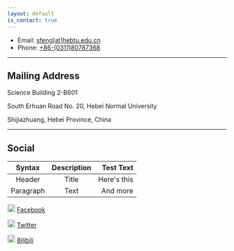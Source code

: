 ```yaml
---
layout: default
is_contact: true
---
```


* Email: [sfeng[at]hebtu.edu.cn](mailto:sfeng[at]hebtu.edu.cn)
* Phone: [+86-(0311)80787368](tel:+86-(0311)80787368)

---

## Mailing Address
Science Building 2-B601

South Erhuan Road No. 20, Hebei Normal University

Shijiazhuang, Hebei Province, China

---

## Social

| Syntax      | Description | Test Text     |
|    :----:   |    :----:   |          ---: |
| Header      | Title       | Here's this   |
| Paragraph   | Text        | And more      |

<img src="https://cdn.jsdelivr.net/npm/simple-icons@6.3.0/icons/facebook.svg" width=18px> [Facebook](#)

<img src="https://cdn.jsdelivr.net/npm/simple-icons@6.3.0/icons/twitter.svg" width=18px> [Twitter](#)

<img src="https://cdn.jsdelivr.net/npm/simple-icons@6.3.0/icons/bilibili.svg" width=18px> [Bilibili]()
